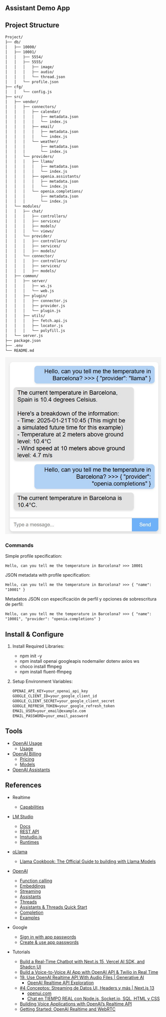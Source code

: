 ## Assistant Demo App

## Project Structure
```
Project/
├── db/
│   ├── 10000/
│   ├── 10001/
│   │   ├── 5554/
│   │   ├── 5555/
│   │   │   ├── image/
│   │   │   ├── audio/
│   │   │   └── thread.json
│   │   └── profile.json
├── cfg/
│   │   └── config.js
├── src/
│   ├── vendor/
│   │   ├── connectors/
│   │   │   ├── calendar/
│   │   │   │   ├── metadata.json
│   │   │   │   └── index.js
│   │   │   ├── email/
│   │   │   │   ├── metadata.json
│   │   │   │   └── index.js
│   │   │   └── weather/
│   │   │       ├── metadata.json
│   │   │       └── index.js
│   │   └── providers/
│   │   │   ├── llama/
│   │   │   │   ├── metadata.json
│   │   │   │   └── index.js
│   │   │   ├── openia.assistants/
│   │   │   │   ├── metadata.json
│   │   │   │   └── index.js
│   │   │   └── openia.completions/
│   │   │       ├── metadata.json
│   │   │       └── index.js
│   └── modules/
│   │   ├── chat/
│   │   │   ├── controllers/
│   │   │   ├── services/
│   │   │   ├── models/
│   │   │   └── views/
│   │   └── provider/
│   │   │   ├── controllers/
│   │   │   ├── services/
│   │   │   ├── models/
│   │   └── connector/
│   │   │   ├── controllers/
│   │   │   ├── services/
│   │   │   ├── models/
│   ├── common/
│   │   ├── server/
│   │   │   ├── ws.js
│   │   │   └── web.js
│   │   ├── plugin/
│   │   │   ├── connector.js
│   │   │   ├── provider.js
│   │   │   └── plugin.js
│   │   ├── utils/
│   │   │   ├── fetch.api.js
│   │   │   ├── locator.js
│   │   │   └── polyfill.js
│   └── server.js
├── package.json
├── .env
└── README.md
```

![screenshot](./doc/screenshot.jpg)

### Commands 

Simple profile specification:
```
Hello, can you tell me the temperature in Barcelona? >>> 10001
```

JSON metadata with profile specification:
```
Hello, can you tell me the temperature in Barcelona? >>> { "name": "10001" }
```

Metadatos JSON con especificación de perfil y opciones de sobrescritura de perfil:
```
Hello, can you tell me the temperature in Barcelona? >>> { "name": "10001", "provider": "openia.completions" }
```


## Install & Configure
1. Install Required Libraries:
    - npm init -y
    - npm install openai googleapis nodemailer dotenv axios ws
    - choco install ffmpeg
    - npm install fluent-ffmpeg

2. Setup Environment Variables: 
    ```
    OPENAI_API_KEY=your_openai_api_key
    GOOGLE_CLIENT_ID=your_google_client_id
    GOOGLE_CLIENT_SECRET=your_google_client_secret
    GOOGLE_REFRESH_TOKEN=your_google_refresh_token
    EMAIL_USER=your_email@example.com
    EMAIL_PASSWORD=your_email_password
    ```

## Tools 
- [OpenAI Usage](https://platform.openai.com/settings/organization/usage)
    - [Usage](https://platform.openai.com/usage)
- [OpenAI Billing](https://platform.openai.com/settings/organization/billing/overview)
    - [Pricing](https://platform.openai.com/docs/pricing)
    - [Models](https://platform.openai.com/docs/models)
- [OpenAI Assistants](https://platform.openai.com/assistants)

## References 
- Realtime
    - [Capabilities](https://platform.openai.com/docs/guides/realtime-model-capabilities)
- [LM Studio](https://lmstudio.ai/)
    - [Docs](https://lmstudio.ai/docs)
    - [REST API](https://lmstudio.ai/docs/api/rest-api)
    - [lmstudio.js](https://github.com/lmstudio-ai/lmstudio.js)
    - [Runtimes](https://github.com/ggerganov/llama.cpp/tree/master/examples/server)

- [oLlama](https://ollama.com/)
    - [Llama Cookbook: The Official Guide to building with Llama Models](https://github.com/meta-llama/llama-cookbook)

- [OpenAI](https://platform.openai.com/docs)
    - [Function calling](https://platform.openai.com/docs/guides/function-calling?lang=node.js&example=search-knowledge-base)
    - [Embeddings](https://platform.openai.com/docs/guides/embeddings)
    - [Streaming](https://platform.openai.com/docs/api-reference/streaming)
    - [Assistants](https://platform.openai.com/docs/api-reference/assistants)
    - [Threads](https://platform.openai.com/docs/api-reference/threads)
    - [Assistants & Threads Quick Start](https://platform.openai.com/docs/assistants/quickstart)
    - [Completion](https://platform.openai.com/docs/api-reference/chat/create)
    - [Examples](https://github.com/openai/openai-assistants-quickstart/tree/main/app/examples)

- Google
    - [Sign in with app passwords](https://support.google.com/mail/answer/185833?hl=en)
    - [Create & use app passwords](https://myaccount.google.com/apppasswords)

- Tutorials
    - [Build a Real-Time Chatbot with Next.js 15, Vercel AI SDK, and Shadcn UI](https://www.youtube.com/watch?v=_tBTfvQr38M)
    - [Build a Voice-to-Voice AI App with OpenAI API & Twilio in Real Time](https://www.youtube.com/watch?v=GzIXNeaczoc)
    - [19. Use OpenAI Realtime API With Audio Files | Generative AI](https://www.youtube.com/watch?v=AcRoCHPBlgE)
        - [OpenAI Realtime API Exploration](https://github.com/AwaisKamran/openai-realtime-api)
    - [#4 Conceptos: Streaming de Datos UI, Headers y más | Next.js 13](https://www.youtube.com/watch?v=5l4DssYvO4U&list=PLUofhDIg_38rJHtMu3VqFsXBmdjFlXQCh&index=4)
        - [openui.com](https://github.com/midudev/openui.com/blob/main/src/pages/api/generate.js)
        - [Chat en TIEMPO REAL con Node.js, Socket.io, SQL, HTML y CSS](https://www.youtube.com/watch?v=WpbBhTx5R9Q)
    - [Building Voice Applications with OpenAI’s Realtime API](https://fatehaliaamir.medium.com/building-voice-applications-with-openais-realtime-api-ae58336d80f0)
    - [Getting Started: OpenAI Realtime and WebRTC](https://medium.com/@kenzic/getting-started-openai-realtime-and-webrtc-80e880c574e0)